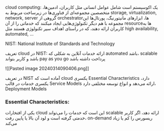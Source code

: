 
cloud computing:
یک اکوسیستم است شامل عوامل انسانی مثل کاربران، ادمین‌ها، متخصصین
مجموعه‌ای از فناوری‌ها در زیرساخت مربوط به storage, virtualization, network, server
گروهی از orchestratorها، ابزارهای مانیتورنیگ، پورتال‌ها
این مجموعه با هم دیگر تکنولوژی‌هایی ایجاد میکنند که خدماتی را از آن resourceها به کاربران ارائه دهند، که در راستای اهداف سیر تکنولوژی هستند مثل high availability, automated, ...

NIST: National Institute of Standards and Technology

تعریف cloud در NIST: ارائه خدمات آنلاین به شکلی که automated باشد، scalable باشد و کاربر بتواند pay as you go پرداخت داشته باشد

![[Pasted image 20240314090406.png]]

در تعریف NIST آماده است که cloud یکسری Essential Characteristics دارد، یکسری خدمات در قالب Service Models ارائه می‌دهد و انواع توسعه مختلفی دارد، Deployment Models


### Essential Characteristics:
یکی از افتخارات cloud این است که خدمات را می‌تواند scalable ارائه دهد، اگر کاربر خدمتی گرفته است و لود آن بالا یا پایین رفت، on-demand ریسورس را کم یا زیاد می‌کند